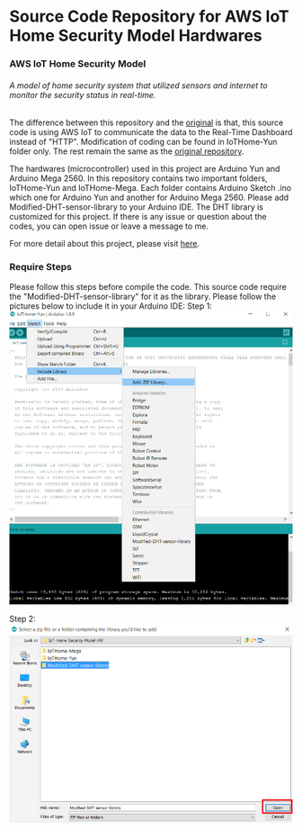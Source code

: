 # Source Code Repository for AWS IoT Home Security Model Hardwares

### AWS IoT Home Security Model
###### A model of home security system that utilized sensors and internet to monitor the security status in real-time.

The difference between this repository and the [original](https://github.com/AaronKow/IoT-Home-Security-Model-HW) is that, this source code is using AWS IoT to communicate the data to the Real-Time Dashboard instead of "HTTP". Modification of coding can be found in IoTHome-Yun folder only. The rest remain the same as the [original repository](https://github.com/AaronKow/IoT-Home-Security-Model-HW).


The hardwares (microcontroller) used in this project are Arduino Yun and Arduino Mega 2560.
In this repository contains two important folders, IoTHome-Yun and IoTHome-Mega. Each folder contains Arduino Sketch .ino which one for Arduino Yun and another for Arduino Mega 2560.
Please add Modified-DHT-sensor-library to your Arduino IDE. The DHT library is customized for this project.
If there is any issue or question about the codes, you can open issue or leave a message to me.


For more detail about this project, please visit [here](https://goo.gl/aZGpg3).


### Require Steps
Please follow this steps before compile the code. This source code require the "Modified-DHT-sensor-library" for it as the library. Please follow the pictures below to include it in your Arduino IDE:
Step 1:
![Step 1](https://raw.githubusercontent.com/AaronKow/AWS-IoT-Home-Security-Model-HW/master/Pictures/step1.png)

Step 2:
![Step 2](https://raw.githubusercontent.com/AaronKow/AWS-IoT-Home-Security-Model-HW/master/Pictures/step2.png)
